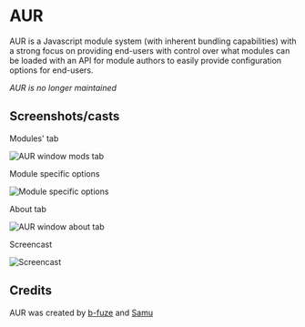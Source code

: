 # AUR
AUR is a Javascript module system (with inherent bundling capabilities) with a strong focus on providing end-users with control over what modules can be loaded with an API for module authors to easily provide configuration options for end-users.

_AUR is no longer maintained_

## Screenshots/casts
Modules' tab

![AUR window mods tab](https://i.imgur.com/TsuvQBF.png)

Module specific options

![Module specific options](https://i.imgur.com/cPcaqXW.png)

About tab

![AUR window about tab](https://i.imgur.com/CZCYYH2.png)

Screencast

![Screencast](https://i.imgur.com/fGMqMrb.gif)

## Credits
AUR was created by [b-fuze](https://github.com/b-fuze) and [Samu](https://github.com/Saman-00)
